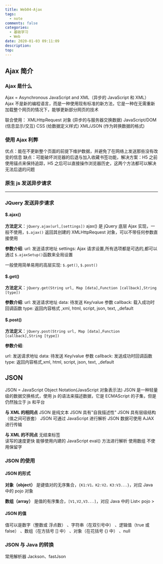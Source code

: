 ```yaml
---
title: Web04-Ajax
tags:
  - note
comments: false
categories:
  - 基础学习
  - Web
date: 2020-01-03 09:11:09
description:
top:
---
```


## Ajax 简介

### Ajax 是什么

Ajax = Asynchronous JavaScript and XML（异步的 JavaScript 和 XML）
Ajax 不是新的编程语言，而是一种使用现有标准的新方法，它是一种在无需重新加载整个网页的情况下，能够更新部分网页的技术

联合使用：
XMLHttpRequest 对象 (异步的与服务器交换数据) 
JavaScript/DOM (信息显示/交互) 
CSS (给数据定义样式) 
XML/JSON (作为转换数据的格式) 

### 使用 Ajax 利弊

优点：能在不更新整个页面的前提下维护数据，并避免了在网络上发送那些没有改变的信息
缺点：可能破坏浏览器的后退与加入收藏书签功能，解决方案：H5 之前使用锚点来保持追踪，H5 之后可以直接操作浏览器历史，这两个方法都可以解决无法后退的问题

### 原生 js 发送异步请求

---

### JQuery 发送异步请求

####  $.ajax()


**方法定义**：`jQuery.ajax(url,[settings])`
ajax() 是 jQuery 底层 Ajax 实现，一般不使用，`$.ajax()` 返回其创建的 XMLHttpRequest 对象，可以不带任何参数直接使用

**参数介绍**:
url: 发送请求地址
settings: Ajax 请求设置,所有选项都是可选的,都可以通过 `$.ajaxSetup()`函数来全局设置

一般使用简单易用的高层实现: `$.get()`, `$.post()`

####  $.get()

**方法定义**：`jQuery.get(String url, Map [data],Function [callback],String [type])`

**参数介绍**:
url: 发送请求地址
data: 待发送 Key/value 参数
callback: 载入成功时回调函数
type: 返回内容格式 ,xml, html, script, json, text, _default

#### $.post()

**方法定义**：`jQuery.post(String url, Map [data],Function [callback],String [type])`

**参数介绍**:

url: 发送请求地址
data: 待发送 Key/value 参数
callback: 发送成功时回调函数
type: 返回内容格式,xml, html, script, json, text, _default

## JSON

JSON = JavaScript Object Notation(JavaScript 对象表示法)
JSON 是一种轻量级的数据交换格式，使用 js 的语法来描述数据，它是 ECMAScript 的子集，但是仍然独立于 js 和平台

**与 XML 的相同点**
JSON 是纯文本 
JSON 具有"自我描述性"
JSON 具有层级结构（值之间可嵌套） 
JSON 可通过 JavaScript 进行解析 
JSON 数据可使用 AJAX 进行传输 

**与 XML 的不同点**
无结束标签  
读写的速度更快 
能够使用内建的 JavaScript eval() 方法进行解析 
使用数组 
不使用保留字 

### JSON 的使用

#### JSON 的形式

**对象（object）** 是键值对的无序集合，`{K1:V1，K2:V2，K3:V3...}`，对应 Java 中的 pojo 对象

**数组（array）** 是值的有序集合，`[V1,V2,V3...]`，对应 Java 中的 List< pojo >

#### JSON 的值
值可以是数字（整数或 
浮点数） 、字符串（在双引号中） 、逻辑值（true 或 false） 、数组（在方括号 [] 中） 、对象（在花括号 {} 中） 、null 

### JSON 与 Java 的转换

常用解析器 Jackson、fastJson

 
